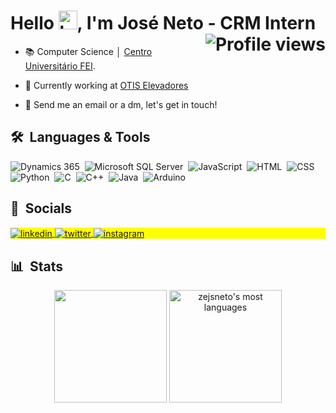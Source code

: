 <h1 align="left">Hello <img src="https://raw.githubusercontent.com/kaueMarques/kaueMarques/master/hi.gif" height="30" alt="hand saying ola"width="30px" alt="hand_saying_ hi">, I'm José Neto - CRM Intern <img align="right" src="https://komarev.com/ghpvc/?username=zejsneto&color=yellow" alt="Profile views" /></h1>


- 📚 Computer Science │ [Centro Universitário FEI](https://portal.fei.edu.br/).

- 💼 Currently working at [OTIS Elevadores](https://www.otis.com/pt/br) 

<!---- 👨‍💻 View my portfolio [zejsneto.com.br](https://devzeneto.com.br) -->

<!---- ▶️ Subscribe to my channel [youtube.com/c/zejsneto](https://www.youtube.com/channel/UC-9o0RA92kVofWX21cs1n2w) -->

- 💬 Send me an email or a dm, let's get in touch!

## 🛠 &nbsp;Languages & Tools
![Dynamics 365](https://img.shields.io/badge/-Dynamics_365-05122A?style=flat&logo=dynamics365)&nbsp;
![Microsoft SQL Server](https://img.shields.io/badge/-Microsoft%20SQL%20Server-05122A?style=flat&logo=microsoft%20sql%20server&logoColor=1572B6)&nbsp;
![JavaScript](https://img.shields.io/badge/-JavaScript-05122A?style=flat&logo=javascript)&nbsp;
![HTML](https://img.shields.io/badge/-HTML-05122A?style=flat&logo=HTML5)&nbsp;
![CSS](https://img.shields.io/badge/-CSS-05122A?style=flat&logo=CSS3&logoColor=1572B6)&nbsp;
![Python](https://img.shields.io/badge/-Python-05122A?style=flat&logo=python)&nbsp;
![C](https://img.shields.io/badge/-C-05122A?style=flat&logo=C)&nbsp;
![C++](https://img.shields.io/badge/-C++-05122A?style=flat&logo=c%2B%2B)&nbsp;
![Java](https://img.shields.io/badge/-Java-05122A?style=flat&logo=java)&nbsp;
![Arduino](https://img.shields.io/badge/-Arduino-05122A?style=flat&logo=arduino)&nbsp;
<!---
![Visual Studio Code](https://img.shields.io/badge/-Visual%20Studio%20Code-05122A?style=flat&logo=visual-studio-code&logoColor=007ACC)&nbsp;
![Git](https://img.shields.io/badge/-Git-05122A?style=flat&logo=git)&nbsp;
![GitHub](https://img.shields.io/badge/-GitHub-05122A?style=flat&logo=github)&nbsp;
![Markdown](https://img.shields.io/badge/-Markdown-05122A?style=flat&logo=markdown)&nbsp;
![PostgreSQL](https://img.shields.io/badge/-PostgreSQL-05122A?style=flat&logo=postgresql)&nbsp;
![SQLite](https://img.shields.io/badge/-SQLite-05122A?style=flat&logo=sqlite)&nbsp;
![Java](https://img.shields.io/badge/-Java-05122A?style=flat&logo=java)&nbsp;
![MYSQL](https://img.shields.io/badge/-MYSQL-05122A?style=flat&logo=mysql)&nbsp;
![PostgreSQL](https://img.shields.io/badge/-postgreSQL-05122A?style=flat&logo=postgresql)&nbsp;
![React](https://img.shields.io/badge/-React-05122A?style=flat&logo=react)&nbsp;
-->

## 📲 &nbsp;Socials

<p align="left" style="background:yellow">
<a href="https://linkedin.com/in/zejsneto" target="_blank">
  <img align="center" src="https://img.shields.io/badge/-zejsneto-05122A?style=flat&logo=linkedin" alt="linkedin"/>
</a> <!---
<a href="devzeneto.com.br" target="_blank">
  <img align="center" src="https://img.shields.io/badge/-zejsneto-05122A?style=flat&logo=codepen" alt="codepen"/>
</a> --> <!---
<a href="https://www.youtube.com/channel/UC-9o0RA92kVofWX21cs1n2w" target="_blank">
 <img align="center" src="https://img.shields.io/badge/-zejsneto-05122A?style=flat&logo=youtube" alt="youtube"/>
</a> -->
<a href="https://twitter.com/zejsneto" target="_blank">
  <img align="center" src="https://img.shields.io/badge/-zejsneto-05122A?style=flat&logo=twitter" alt="twitter"/>  
</a>
<a href="https://instagram.com/zejsneto" target="_blank">
 <img align="center" src="https://img.shields.io/badge/-zejsneto-05122A?style=flat&logo=instagram" alt="instagram"/>
</a>
</p>

## 📊 &nbsp;Stats
<div align="center">
  <img height="180em" src="https://github-readme-stats.vercel.app/api?username=zejsneto&show_icons=true&theme=dark&include_all_commits=true&count_private=true"/>
  <img height="180em" src="https://github-readme-stats.vercel.app/api/top-langs/?username=zejsneto&layout=compact&theme=dark" alt="zejsneto's most languages"/>
</div>
